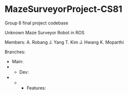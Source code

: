 # MazeSurveyorProject-CS81
Group 6 final project codebase

Unknown Maze Surveyor Robot in ROS

Members:
A. Robang
J. Yang
T. Kim
J. Hwang
K. Moparthi


Branches:
  - Main:
  - - Dev:
  - - - Features:
